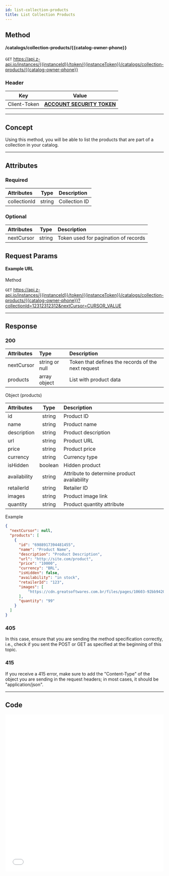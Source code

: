 ```yaml
---
id: list-collection-products
title: List Collection Products
---
```


## Method

#### /catalogs/collection-products/{{catalog-owner-phone}}

`GET` https://api.z-api.io/instances/{{instanceId}}/token/{{instanceToken}}/catalogs/collection-products/{{catalog-owner-phone}}

### Header

|      Key       |            Value            |
| :------------: |     :-----------------:     |
|  Client-Token  | **[ACCOUNT SECURITY TOKEN](../security/client-token)** |
---

## Concept

Using this method, you will be able to list the products that are part of a collection in your catalog.

---

## Attributes

### Required

| Attributes    |  Type   | Description                                 |
| :-----------  | :-----: | :------------------------------------------- |
| collectionId  | string  | Collection ID                               |

### Optional

| Attributes    |  Type   | Description                                 |
| :-----------  | :-----: | :------------------------------------------- |
| nextCursor    | string  | Token used for pagination of records          |

## Request Params

#### Example URL

Method

`GET` https://api.z-api.io/instances/{{instanceId}}/token/{{instanceToken}}/catalogs/collection-products/{{catalog-owner-phone}}?collectionId=12312312312&nextCursor=CURSOR_VALUE

---

## Response

### 200

| Attributes      | Type           | Description                                       |
| :-------------  | :-------------  | :-----------------------------------------------   |
| nextCursor      | string or null | Token that defines the records of the next request |
| products        | array object   | List with product data                            |

Object (products)

| Attributes       |  Type     | Description                                   |
| :--------------  | :-----:   | :--------------------------------------------  |
| id              | string    | Product ID                                    |
| name            | string    | Product name                                  |
| description     | string    | Product description                           |
| url             | string    | Product URL                                   |
| price           | string    | Product price                                 |
| currency        | string    | Currency type                                 |
| isHidden        | boolean   | Hidden product                                |
| availability    | string    | Attribute to determine product availability   |
| retailerId      | string    | Retailer ID                                   |
| images          | string    | Product image link                            |
| quantity        | string    | Product quantity attribute                    |

Example

```json
{
  "nextCursor": null,
  "products": [
    {
      "id": "6988917394481455",
      "name": "Product Name",
      "description": "Product Description",
      "url": "http://site.com/product",
      "price": "10000",
      "currency": "BRL",
      "isHidden": false,
      "availability": "in stock",
      "retailerId": "123",
      "images": [
          "https://cdn.greatsoftwares.com.br/files/pages/10603-92bb9420b363835d05d41b96a45d8f4e.png"
      ],
      "quantity": "99"
    }
  ]
}
```

### 405

In this case, ensure that you are sending the method specification correctly, i.e., check if you sent the POST or GET as specified at the beginning of this topic.

### 415

If you receive a 415 error, make sure to add the "Content-Type" of the object you are sending in the request headers; in most cases, it should be "application/json".

---

## Code

<iframe src="//api.apiembed.com/?source=https://raw.githubusercontent.com/Z-API/z-api-docs/main/json-examples/list-collection-products.json&targets=all" frameborder="0" scrolling="no" width="100%" height="500px" seamless></iframe>
